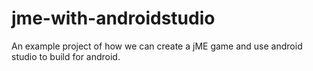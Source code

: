 # jme-with-androidstudio
An example project of how we can create a jME game and use android studio to build for android.
